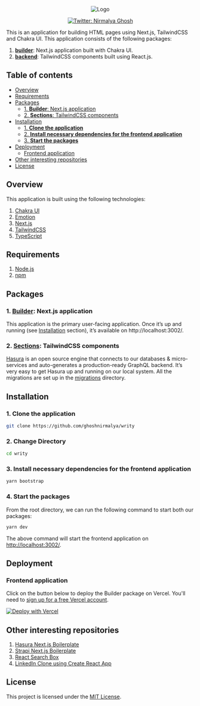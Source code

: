 <p align="center">
  <img src="https://user-images.githubusercontent.com/6391763/103397026-621bde00-4b5c-11eb-9869-dfd839b52879.png" alt="Logo"/>
</p>

<p align="center">
  <a href="https://twitter.com/nirmalyaghosh23">
    <img alt="Twitter: Nirmalya Ghosh" src="https://img.shields.io/twitter/follow/nirmalyaghosh23.svg?style=social" target="_blank" />
  </a>
</p>

This is an application for building HTML pages using Next.js, TailwindCSS and Chakra UI. This application consists of the following packages:

1. [**builder**](https://github.com/ghoshnirmalya/writy/tree/main/packages/builder): Next.js application built with Chakra UI.
2. [**backend**](https://github.com/ghoshnirmalya/writy/tree/main/packages/sections): TailwindCSS components built using React.js.

## Table of contents

<!-- START doctoc generated TOC please keep comment here to allow auto update -->
<!-- DON'T EDIT THIS SECTION, INSTEAD RE-RUN doctoc TO UPDATE -->

- [Overview](#overview)
- [Requirements](#requirements)
- [Packages](#packages)
  - [1. **Builder**: Next.js application](#1-builder-nextjs-application)
  - [2. **Sections**: TailwindCSS components](#2-sections-tailwindcss-components)
- [Installation](#installation)
  - [1. **Clone the application**](#1-clone-the-application)
  - [2. **Install necessary dependencies for the frontend application**](#2-install-necessary-dependencies-for-the-frontend-application)
  - [3. **Start the packages**](#3-start-the-packages)
- [Deployment](#deployment)
  - [Frontend application](#frontend-application)
- [Other interesting repositories](#other-interesting-repositories)
- [License](#license)

<!-- END doctoc generated TOC please keep comment here to allow auto update -->

## Overview

This application is built using the following technologies:

1. [Chakra UI](https://chakra-ui.com/)
2. [Emotion](https://emotion.sh/)
3. [Next.js](https://nextjs.org/)
4. [TailwindCSS](https://tailwindcss.com/)
5. [TypeScript](https://www.typescriptlang.org/)

## Requirements

1. [Node.js](https://nodejs.org/)
2. [npm](https://www.npmjs.com/)

## Packages

### 1. [**Builder**](https://github.com/ghoshnirmalya/writy/tree/main/packages/builder): Next.js application

This application is the primary user-facing application. Once it’s up and running (see [Installation](https://github.com/ghoshnirmalya/writy#installation) section), it’s available on http://localhost:3002/.

### 2. [**Sections**](https://github.com/ghoshnirmalya/writy/tree/main/packages/sections): TailwindCSS components

[Hasura](https://hasura.io/) is an open source engine that connects to our databases & micro-services and auto-generates a production-ready GraphQL backend. It’s very easy to get Hasura up and running on our local system. All the migrations are set up in the [migrations](https://github.com/ghoshnirmalya/nextjs-hasura-trello-clone/tree/master/packages/backend/migrations) directory.

## Installation

### 1. **Clone the application**

```sh
git clone https://github.com/ghoshnirmalya/writy
```

### 2. **Change Directory**

```sh
cd writy
```

### 3. **Install necessary dependencies for the frontend application**

```sh
yarn bootstrap
```

### 4. **Start the packages**

From the root directory, we can run the following command to start both our packages:

```sh
yarn dev
```

The above command will start the frontend application on [http://localhost:3002/](http://localhost:3002).

## Deployment

### Frontend application

Click on the button below to deploy the Builder package on Vercel. You'll need to [sign up for a free Vercel account](https://vercel.com/signup/).

[![Deploy with Vercel](https://vercel.com/button)](https://vercel.com/new/git/external?repository-url=https%3A%2F%2Fgithub.com%2Fghoshnirmalya%2Fwrity&project-name=writy&repo-name=writy&demo-title=Writy&demo-description=Generate%20beautiful%20HTML%20files%20without%20writing%20any%20code.)

## Other interesting repositories

1. [Hasura Next.js Boilerplate](https://github.com/ghoshnirmalya/nextjs-hasura-trello-clone)
2. [Strapi Next.js Boilerplate](https://github.com/ghoshnirmalya/nextjs-strapi-boilerplate)
3. [React Search Box](https://github.com/ghoshnirmalya/react-search-box)
4. [LinkedIn Clone using Create React App](https://github.com/ghoshnirmalya/linkedin-clone-react-frontend)

## License

This project is licensed under the [MIT License](https://opensource.org/licenses/MIT).
